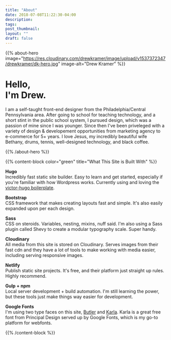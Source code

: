 ```yaml
---
title: "About"
date: 2018-07-08T11:22:30-04:00
description:
tags:
post_thumbnail:
layout: ""
draft: false
---
```


{{% about-hero image="https://res.cloudinary.com/drewkramer/image/upload/v1537372347/drewkramer/dk-hero.jpg" image-alt="Drew Kramer" %}}

# Hello, <br>I'm Drew.
I am a self-taught front-end designer from the Philadelphia/Central Pennsylvania area. After going to school for teaching technology, and a short stint in the public school system, I pursued design, which was a passion of mine since I was younger. Since then I've been priveleged with a variety of design & developement opportunities from marketing agency to e-commerce for 5+ years. I love Jesus, my incredibly beautiful wife Bethany, drums, tennis, well-designed technology, and black coffee.

{{% /about-hero %}}

{{% content-block color="green" title="What This Site is Built With" %}}

**Hugo**
<br>Incredibly fast static site builder. Easy to learn and get started, especially if you're familiar with how Wordpress works. Currently using and loving the <a href="https://github.com/netlify-templates/victor-hugo" target="_blank">victor-hugo boilerplate</a>.

**Bootstrap**
<br>CSS framework that makes creating layouts fast and simple. It's also easily expanded upon per each design.

**Sass**
<br>CSS on steroids. Variables, nesting, mixins, nuff said. I'm also using a Sass plugin called Shevy to create a modular typography scale. Super handy.

**Cloudinary**
<br>All media from this site is stored on Cloudinary. Serves images from their fast cdn and they have a lot of tools to make working with media easier, including serving responsive images.

**Netlify**
<br>Publish static site projects. It's free, and their platform just straight up rules. Highly recommend.

**Gulp + npm**
<br>Local server development + build automation. I'm still learning the power, but these tools just make things way easier for development.

**Google Fonts**
<br>I'm using two type faces on this site, [Butler](https://fontlibrary.org/en/font/butler) and [Karla](https://fonts.google.com/specimen/Karla). Karla is a great free font from Principal Design served up by Google Fonts, which is my go-to platform for webfonts.

{{% /content-block %}}